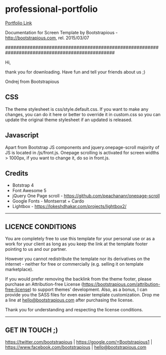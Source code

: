 # professional-portfolio

[Portfolio Link](https://alexisligon.github.io/professional-portfolio/)

Documentation for Screen Template by Bootstrapious - http://bootstrapious.com, rel. 2015/03/07

################################################################################################

Hi,

thank you for downloading. Have fun and tell your friends about us ;)

Ondrej from Bootstrapious


CSS
----------

The theme stylesheet is css/style.default.css. If you want to make any changes, you can do it here or better to override it in custom.css so you can update the original theme stylesheet if an updated is released.

Javascript
----------

Apart from Bootstrap JS components and jquery.onepage-scroll majority of JS is located in /js/front.js. Onepage scrolling is activated for screen widths > 1000px, if you want to change it, do so in front.js.

Credits
---------

- Botstrap 4
- Font Awesome 5
- jQuery One Page scroll - https://github.com/peachananr/onepage-scroll
- Google Fonts - Montserrat + Cardo
- Lightbox - https://lokeshdhakar.com/projects/lightbox2/

---------------------
 LICENCE CONDITIONS
---------------------

You are completely free to use this template for your personal use or as a work for your client as 
long as you keep the link at the template footer pointing to us and our partner. 

However you cannot redistribute the template nor its derivatives on the internet - neither 
for free or commercially (e.g. selling it on template marketplace).


If you would prefer removing the backlink from the theme footer, please purchase an Attribution-free License (https://bootstrapious.com/attribution-free-license) 
to support themes' development. Also, as a bonus, I can provide you the SASS files for even easier template customization. 
Drop me a line at hello@bootstrapious.com after purchasing the license.

Thank you for understanding and respecting the license conditions.

---------------------
 GET IN TOUCH ;)
---------------------

https://twitter.com/bootstrapious | https://google.com/+Bootstrapious1 | https://www.facebook.com/bootstrapious | hello@bootstrapious.com
